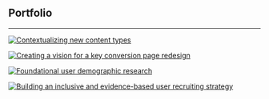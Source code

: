 ## Portfolio

---
[![Contextualizing new content types](https://raw.githubusercontent.com/jillkt13/jillkt13.github.io/master/images/P1.jpg "Contextualizing new content types")](https://jillkt13.github.io/sample_page)

[![Creating a vision for a key conversion page redesign](https://raw.githubusercontent.com/jillkt13/jillkt13.github.io/master/images/P2.jpg "Creating a vision for a key conversion page redesign")](https://jillkt13.github.io/urp_redesign)

[![Foundational user demographic research](https://raw.githubusercontent.com/jillkt13/jillkt13.github.io/master/images/P3.jpg "Foundational user demographic research")](https://jillkt13.github.io/demographic_survey)

[![Building an inclusive and evidence-based user recruiting strategy](https://raw.githubusercontent.com/jillkt13/jillkt13.github.io/master/images/P4.jpg "Building an inclusive and evidence-based user recruiting strategy")](https://jillkt13.github.io/recruiting_strategy)

<br></br>
<br></br>
<br></br>
<br></br>
<br></br>
<br></br>
<br></br>
<br></br>
